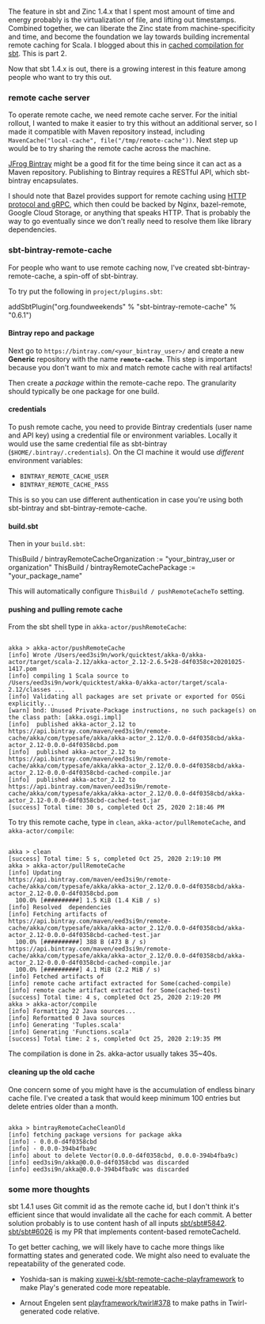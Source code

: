 The feature in sbt and Zinc 1.4.x that I spent most amount of time and energy probably is the virtualization of file, and lifting out timestamps. Combined together, we can liberate the Zinc state from machine-specificity and time, and become the foundation we lay towards building incremental remote caching for Scala. I blogged about this in [cached compilation for sbt](https://eed3si9n.com/cached-compilation-for-sbt). This is part 2.

Now that sbt 1.4.x is out, there is a growing interest in this feature among people who want to try this out.

### remote cache server

To operate remote cache, we need remote cache server. For the initial rollout, I wanted to make it easier to try this without an additional server, so I made it compatible with Maven repository instead, including `MavenCache("local-cache", file("/tmp/remote-cache"))`. Next step up would be to try sharing the remote cache across the machine.

[JFrog Bintray](https://bintray.com/) might be a good fit for the time being since it can act as a Maven repository. Publishing to Bintray requires a RESTful API, which sbt-bintray encapsulates.

I should note that Bazel provides support for remote caching using [HTTP protocol and gRPC][1], which then could be backed by Nginx, bazel-remote, Google Cloud Storage, or anything that speaks HTTP. That is probably the way to go eventually since we don't really need to resolve them like library dependencies.

### sbt-bintray-remote-cache

For people who want to use remote caching now, I've created sbt-bintray-remote-cache, a spin-off of sbt-bintray.

To try put the following in `project/plugins.sbt`:

<scala>
addSbtPlugin("org.foundweekends" % "sbt-bintray-remote-cache" % "0.6.1")
</scala>

#### Bintray repo and package

Next go to `https://bintray.com/<your_bintray_user>/` and create a new **Generic** repository with the name **`remote-cache`**. This step is important because you don't want to mix and match remote cache with real artifacts!

Then create a _package_ within the remote-cache repo. The granularity should typically be one package for one build.

#### credentials

To push remote cache, you need to provide Bintray credentials (user name and API key) using a credential file or environment variables. Locally it would use the same credential file as sbt-bintray (`$HOME/.bintray/.credentials`). On the CI machine it would use _different_ environment variables:

- `BINTRAY_REMOTE_CACHE_USER` 
- `BINTRAY_REMOTE_CACHE_PASS`

This is so you can use different authentication in case you're using both sbt-bintray and sbt-bintray-remote-cache.

#### build.sbt

Then in your `build.sbt`:

<scala>
ThisBuild / bintrayRemoteCacheOrganization := "your_bintray_user or organization"
ThisBuild / bintrayRemoteCachePackage := "your_package_name"
</scala>

This will automatically configure `ThisBuild / pushRemoteCacheTo` setting.

#### pushing and pulling remote cache

From the sbt shell type in `akka-actor/pushRemoteCache`:

<code>
akka > akka-actor/pushRemoteCache
[info] Wrote /Users/eed3si9n/work/quicktest/akka-0/akka-actor/target/scala-2.12/akka-actor_2.12-2.6.5+28-d4f0358c+20201025-1417.pom
[info] compiling 1 Scala source to /Users/eed3si9n/work/quicktest/akka-0/akka-actor/target/scala-2.12/classes ...
[info] Validating all packages are set private or exported for OSGi explicitly...
[warn] bnd: Unused Private-Package instructions, no such package(s) on the class path: [akka.osgi.impl]
[info]  published akka-actor_2.12 to https://api.bintray.com/maven/eed3si9n/remote-cache/akka/com/typesafe/akka/akka-actor_2.12/0.0.0-d4f0358cbd/akka-actor_2.12-0.0.0-d4f0358cbd.pom
[info]  published akka-actor_2.12 to https://api.bintray.com/maven/eed3si9n/remote-cache/akka/com/typesafe/akka/akka-actor_2.12/0.0.0-d4f0358cbd/akka-actor_2.12-0.0.0-d4f0358cbd-cached-compile.jar
[info]  published akka-actor_2.12 to https://api.bintray.com/maven/eed3si9n/remote-cache/akka/com/typesafe/akka/akka-actor_2.12/0.0.0-d4f0358cbd/akka-actor_2.12-0.0.0-d4f0358cbd-cached-test.jar
[success] Total time: 30 s, completed Oct 25, 2020 2:18:46 PM
</code>

To try this remote cache, type in `clean`, `akka-actor/pullRemoteCache`, and `akka-actor/compile`:

<code>
akka > clean
[success] Total time: 5 s, completed Oct 25, 2020 2:19:10 PM
akka > akka-actor/pullRemoteCache
[info] Updating
https://api.bintray.com/maven/eed3si9n/remote-cache/akka/com/typesafe/akka/akka-actor_2.12/0.0.0-d4f0358cbd/akka-actor_2.12-0.0.0-d4f0358cbd.pom
  100.0% [##########] 1.5 KiB (1.4 KiB / s)
[info] Resolved  dependencies
[info] Fetching artifacts of
https://api.bintray.com/maven/eed3si9n/remote-cache/akka/com/typesafe/akka/akka-actor_2.12/0.0.0-d4f0358cbd/akka-actor_2.12-0.0.0-d4f0358cbd-cached-test.jar
  100.0% [##########] 388 B (473 B / s)
https://api.bintray.com/maven/eed3si9n/remote-cache/akka/com/typesafe/akka/akka-actor_2.12/0.0.0-d4f0358cbd/akka-actor_2.12-0.0.0-d4f0358cbd-cached-compile.jar
  100.0% [##########] 4.1 MiB (2.2 MiB / s)
[info] Fetched artifacts of
[info] remote cache artifact extracted for Some(cached-compile)
[info] remote cache artifact extracted for Some(cached-test)
[success] Total time: 4 s, completed Oct 25, 2020 2:19:20 PM
akka > akka-actor/compile
[info] Formatting 22 Java sources...
[info] Reformatted 0 Java sources
[info] Generating 'Tuples.scala'
[info] Generating 'Functions.scala'
[success] Total time: 2 s, completed Oct 25, 2020 2:19:35 PM
</code>

The compilation is done in 2s. akka-actor usually takes 35~40s.

#### cleaning up the old cache

One concern some of you might have is the accumulation of endless binary cache file. I've created a task that would keep minimum 100 entries but delete entries older than a month.

<code>
akka > bintrayRemoteCacheCleanOld
[info] fetching package versions for package akka
[info] - 0.0.0-d4f0358cbd
[info] - 0.0.0-394b4fba9c
[info] about to delete Vector(0.0.0-d4f0358cbd, 0.0.0-394b4fba9c)
[info] eed3si9n/akka@0.0.0-d4f0358cbd was discarded
[info] eed3si9n/akka@0.0.0-394b4fba9c was discarded
</code>

### some more thoughts

sbt 1.4.1 uses Git commit id as the remote cache id, but I don't think it's efficient since that would invalidate all the cache for each commit. A better solution probably is to use content hash of all inputs [sbt/sbt#5842](https://github.com/sbt/sbt/issues/5842). [sbt/sbt#6026](https://github.com/sbt/sbt/pull/6026) is my PR that implements content-based remoteCacheId.

To get better caching, we will likely have to cache more things like formatting states and generated code. We might also need to evaluate the repeatability of the generated code.

- Yoshida-san is making [xuwei-k/sbt-remote-cache-playframework](https://github.com/xuwei-k/sbt-remote-cache-playframework) to make Play's generated code more repeatable.
- Arnout Engelen sent [playframework/twirl#378](https://github.com/playframework/twirl/pull/378) to make paths in Twirl-generated code relative.

  [1]: https://docs.bazel.build/versions/2.0.0/remote-caching.html
